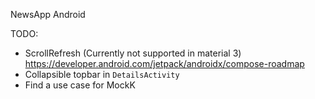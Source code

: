 NewsApp Android

TODO:
* ScrollRefresh (Currently not supported in material 3) https://developer.android.com/jetpack/androidx/compose-roadmap
* Collapsible topbar in `DetailsActivity`
* Find a use case for MockK